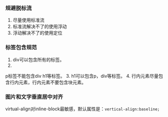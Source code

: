 ### 规避脱标流
1. 尽量使用标准流
2. 标准流解决不了的使用浮动
3. 浮动解决不了的使用定位

### 标签包含规范
1. div可以包含所有的标签。
2. p标签不能包含div h1等标签。
3. h1可以包含p，div等标签。
4. 行内元素尽量包含行内元素，行内元素不要包含块元素。

### 图片和文字垂直居中对齐
virtual-align对inline-block最敏感，默认属性是：`vertical-align:baseline;`